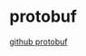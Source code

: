 # protobuf  

[github protobuf](https://github.com/protocolbuffers/protobuf/tree/main/src/google/protobuf)
